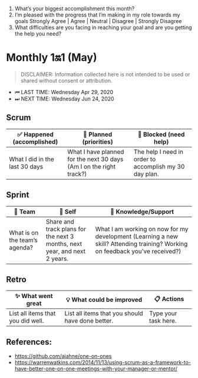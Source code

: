 1. What’s your biggest accomplishment this month?
2. I’m pleased with the progress that I’m making in my role towards my goals
Strongly Agree | Agree | Neutral | Disagree | Strongly Disagree
3. What difficulties are you facing in reaching your goal and are you getting the help you need?


# Monthly 1🔛1 (May)
> DISCLAIMER: Information collected here is not intended to be used or shared without consent or attribution. 

  - ⏮ LAST TIME: Wednesday Apr 29, 2020
  - ⏭ NEXT TIME: Wednesday Jun 24, 2020

## Scrum

✅ Happened (accomplished) | 🔳 Planned (priorities) | 🚫 Blocked (need help)
-|-|-
What I did in the last 30 days | What I have planned for the next 30 days (Am I on the right track?) | The help I need in order to accomplish my 30 day plan.
## Sprint

🔰 Team | 🎯 Self | 💪 Knowledge/Support
-|-|-
What is on the team’s agenda? | Share and track plans for the next 3 months, next year, and next 2 years. | What I am working on now for my development (Learning a new skill? Attending training? Working on feedback you’ve received?)

## Retro

✨ What went great | 💡 What could be improved | 📋 Actions
-|-|-
List all items that you did well. | List all items that you should have done better. | Type your task here.

## References:
  - https://github.com/ajahne/one-on-ones
  - https://warrenwatkins.com/2014/11/13/using-scrum-as-a-framework-to-have-better-one-on-one-meetings-with-your-manager-or-mentor/
